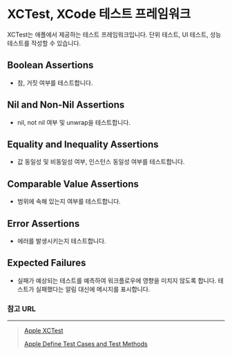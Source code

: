 # XCTest, XCode 테스트 프레임워크

XCTest는 애플에서 제공하는 테스트 프레임워크입니다. 단위 테스트, UI 테스트, 성능 테스트를 작성할 수 있습니다.

## Boolean Assertions

- 참, 거짓 여부를 테스트합니다.

## Nil and Non-Nil Assertions

- nil, not nil 여부 및 unwrap을 테스트합니다.

## Equality and Inequality Assertions

- 값 동일성 및 비동일성 여부, 인스턴스 동일성 여부를 테스트합니다.

## Comparable Value Assertions

- 범위에 속해 있는지 여부를 테스트합니다.

## Error Assertions

- 에러를 발생시키는지 테스트합니다.

## Expected Failures

- 실패가 예상되는 테스트를 예측하여 워크플로우에 영향을 미치지 않도록 합니다. 테스트가 실패했다는 알림 대신에 메시지를 표시합니다.

### 참고 URL

---

> [Apple XCTest](https://developer.apple.com/documentation/xctest)
>
> [Apple Define Test Cases and Test Methods](https://developer.apple.com/documentation/xctest/defining_test_cases_and_test_methods)
